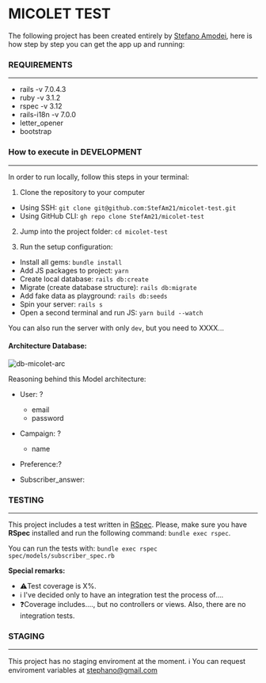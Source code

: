 # MICOLET TEST
The following project has been created entirely by [Stefano Amodei](https://www.linkedin.com/in/stefano-amodei/), here is how step by step you can get the app up and running:

### REQUIREMENTS
---

- rails -v 7.0.4.3
- ruby -v 3.1.2
- rspec -v 3.12
- rails-i18n -v 7.0.0
- letter_opener
- bootstrap


### How to execute in DEVELOPMENT
---
In order to run locally, follow this steps in your terminal:

1. Clone the repository to your computer
  - Using SSH: `git clone git@github.com:StefAm21/micolet-test.git`
  - Using GitHub CLI: `gh repo clone StefAm21/micolet-test`

2. Jump into the project folder: `cd micolet-test`

3. Run the setup configuration:
  - Install all gems: `bundle install`
  - Add JS packages to project: `yarn`
  - Create local database: `rails db:create`
  - Migrate (create database structure): `rails db:migrate`
  - Add fake data as playground: `rails db:seeds`
  - Spin your server: `rails s`
  - Open a second terminal and run JS: `yarn build --watch`

You can also run the server with only `dev`, but you need to XXXX... 


#### Architecture Database:
![db-micolet-arc](https://github.com/StefAm21/micolet-test/assets/80965786/1d093150-6357-40d5-81d5-4562df9a201f)

Reasoning behind this Model architecture:
- User: ?
  - email
  - password
- Campaign: ?
  - name
- Preference:?

- Subscriber_answer:

### TESTING
---
This project includes a test written in [RSpec](https://github.com/rspec/rspec-rails). Please, make sure you have **RSpec** installed and run the following command: `bundle exec rspec`.

You can run the tests with: `bundle exec rspec spec/models/subscriber_spec.rb`

**Special remarks:**
- ⚠️Test coverage is X%.
- ℹ️ I've decided only to have an integration test the process of....
- ❓Coverage includes...., but no controllers or views. Also, there are no integration tests.

### STAGING
---
This project has no staging enviroment at the moment.
ℹ️ You can request enviroment variables at stephano@gmail.com
